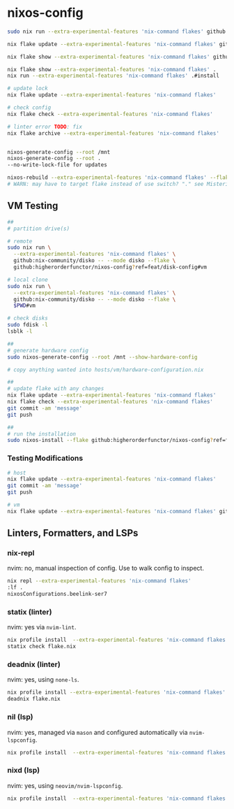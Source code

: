 # nixos-config

```sh
sudo nix run --extra-experimental-features 'nix-command flakes' github:higherorderfunctor/nixos-config?ref=feat/disk-config#install

nix flake update --extra-experimental-features 'nix-command flakes' github:higherorderfunctor/nixos-config?ref=feat/disk-config

nix flake show --extra-experimental-features 'nix-command flakes' github:higherorderfunctor/nixos-config?ref=feat/disk-config

nix flake show --extra-experimental-features 'nix-command flakes' .
nix run --extra-experimental-features 'nix-command flakes' .#install

# update lock
nix flake update --extra-experimental-features 'nix-command flakes'

# check config
nix flake check --extra-experimental-features 'nix-command flakes'

# linter error TODO: fix
nix flake archive --extra-experimental-features 'nix-command flakes'


nixos-generate-config --root /mnt
nixos-generate-config --root .
--no-write-lock-file for updates

nixos-rebuild --extra-experimental-features 'nix-command flakes' --flake github:higherorderfunctor/nixos-config?ref=feat/disk-config switch
# WARN: may have to target flake instead of use switch? "." see Misterio77's config
```

## VM Testing

```sh
##
# partition drive(s)

# remote
sudo nix run \
  --extra-experimental-features 'nix-command flakes' \
  github:nix-community/disko -- --mode disko --flake \
  github:higherorderfunctor/nixos-config?ref=feat/disk-config#vm

# local clone
sudo nix run \
  --extra-experimental-features 'nix-command flakes' \
  github:nix-community/disko -- --mode disko --flake \
  $PWD#vm

# check disks
sudo fdisk -l
lsblk -l

##
# generate hardware config
sudo nixos-generate-config --root /mnt --show-hardware-config

# copy anything wanted into hosts/vm/hardware-configuration.nix

##
# update flake with any changes
nix flake update --extra-experimental-features 'nix-command flakes'
nix flake check --extra-experimental-features 'nix-command flakes'
git commit -am 'message'
git push

##
# run the installation
sudo nixos-install --flake github:higherorderfunctor/nixos-config?ref=feat/disk-config#vm
````

### Testing Modifications

```sh
# host
nix flake update --extra-experimental-features 'nix-command flakes'
git commit -am 'message'
git push

# vm
nix flake update --extra-experimental-features 'nix-command flakes' github:higherorderfunctor/nixos-config?ref=feat/disk-config
```

## Linters, Formatters, and LSPs

### nix-repl

nvim: no, manual inspection of config.  Use <tab> to walk config to inspect.

```sh
nix repl --extra-experimental-features 'nix-command flakes'
:lf .
nixosConfigurations.beelink-ser7
```

### statix (linter)

nvim: yes via `nvim-lint`.

```sh
nix profile install  --extra-experimental-features 'nix-command flakes' github:NixOS/nixpkgs#statix
statix check flake.nix
```

### deadnix (linter)

nvim: yes, using `none-ls`.

```sh
nix profile install --extra-experimental-features 'nix-command flakes' github:astro/deadnix#
deadnix flake.nix
```

### nil (lsp)

nvim: yes, managed via `mason` and configured automatically via `nvim-lspconfig`.

```sh
nix profile install  --extra-experimental-features 'nix-command flakes' github:oxalica/nil#
```

### nixd (lsp)

nvim: yes, using `neovim/nvim-lspconfig`.

```sh
nix profile install  --extra-experimental-features 'nix-command flakes' github:nix-community/nixd#
```

